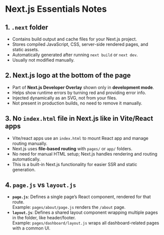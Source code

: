 # Next.js Essentials Notes

## 1. `.next` folder
- Contains build output and cache files for your Next.js project.
- Stores compiled JavaScript, CSS, server-side rendered pages, and static assets.
- Automatically generated after running `next build` or `next dev`.
- Usually not modified manually.

## 2. Next.js logo at the bottom of the page
- Part of **Next.js Developer Overlay** shown only in **development mode**.
- Helps show runtime errors by turning red and providing error info.
- Injected dynamically as an SVG, not from your files.
- Not present in production builds, no need to remove it manually.

## 3. No `index.html` file in Next.js like in Vite/React apps
- Vite/react apps use an `index.html` to mount React app and manage routing manually.
- Next.js uses **file-based routing** with `pages/` or `app/` folders.
- No need for manual HTML setup; Next.js handles rendering and routing automatically.
- This is a built-in Next.js functionality for easier SSR and static generation.

## 4. `page.js` vs `layout.js`
- **`page.js`**: Defines a single page’s React component, rendered for that route.  
  Example: `pages/about/page.js` renders the `/about` page.
- **`layout.js`**: Defines a shared layout component wrapping multiple pages in the folder, like header/footer.  
  Example: `pages/dashboard/layout.js` wraps all dashboard-related pages with a common UI.
